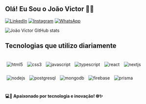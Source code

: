 
## Olá! Eu Sou o João Victor 🖐🏽

[![LinkedIn](https://img.shields.io/badge/LinkedIn-0077B5?style=for-the-badge&logo=linkedin&logoColor=white)](https://www.linkedin.com/in/dev-joao-victor/)
[![Instagram](https://img.shields.io/badge/Instagram-E4405F?style=for-the-badge&logo=instagram&logoColor=white)](https://www.instagram.com/o_joao_victorr?igsh=YTQwZjQ0NmI0OA==)
[![WhatsApp](https://img.shields.io/badge/WhatsApp-25D366?style=for-the-badge&logo=whatsapp&logoColor=white)](https://wa.me/+5535998797004?text=Ol%C3%A1%20Tudo%20Bem%3F%20Vim%20Pelo%20GitHub)


![João Victor GitHub stats](https://github-readme-stats.vercel.app/api?username=jvictordev7&show_icons=true&theme=dark)

## Tecnologias que utilizo diariamente

<div style="display: inline_block"><br/>
    <img align="center" alt="html5" src="https://img.shields.io/badge/HTML5-E34F26?style=for-the-badge&logo=html5&logoColor=white" style="margin: 5px"/>
    <img align="center" alt="css3" src="https://img.shields.io/badge/CSS3-1572B6?style=for-the-badge&logo=css3&logoColor=white" style="margin: 5px"/>
    <img align="center" alt="javascript" src="https://img.shields.io/badge/JavaScript-F7DF1E?style=for-the-badge&logo=javascript&logoColor=black" style="margin: 5px"/>
    <img align="center" alt="typescript" src="https://img.shields.io/badge/TypeScript-3178C6?style=for-the-badge&logo=typescript&logoColor=white" style="margin: 5px"/>
    <img align="center" alt="react" src="https://img.shields.io/badge/React-20232A?style=for-the-badge&logo=react&logoColor=61DAFB" style="margin: 5px"/>
    <img align="center" alt="nextjs" src="https://img.shields.io/badge/Next.js-000000?style=for-the-badge&logo=next.js&logoColor=white" style="margin: 5px"/><br/> <br/>
    <img align="center" alt="nodejs" src="https://img.shields.io/badge/Node.js-339933?style=for-the-badge&logo=node.js&logoColor=white" style="margin: 5px"/>
    <img align="center" alt="postgresql" src="https://img.shields.io/badge/PostgreSQL-4169E1?style=for-the-badge&logo=postgresql&logoColor=white" style="margin: 5px"/>
    <img align="center" alt="mongodb" src="https://img.shields.io/badge/MongoDB-47A248?style=for-the-badge&logo=mongodb&logoColor=white" style="margin: 5px"/>
    <img align="center" alt="firebase" src="https://img.shields.io/badge/Firebase-FFCA28?style=for-the-badge&logo=firebase&logoColor=black" style="margin: 5px"/>
    <img align="center" alt="prisma" src="https://img.shields.io/badge/Prisma-2D3748?style=for-the-badge&logo=prisma&logoColor=white" style="margin: 5px"/>
</div><br/>



#### 💻🚀 Apaixonado por tecnologia e inovação! 🌐✨
